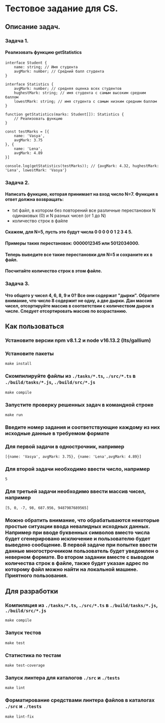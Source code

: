 # Тестовое задание для CS.
## Описание задач.
### Задача 1.
#### Реализовать функцию getStatistics
```
interface Student {
    name: string; // Имя студента
    avgMark: number; // Средний балл студента
}

interface Statistics {
    avgMark: number; // средняя оценка всех студентов
    hughestMark: string; // имя студента с самым высоким средним баллом
    lowestMark: string; // имя студента с самым низким средним баллом
}

function getStatistics(marks: Student[]): Statistics {
    // Реализовать функцию
}

const testMarks = [{
    name: 'Vasya',
    avgMark: 3.75
}, {
    name: 'Lena',
    avgMark: 4.89
}]

console.log(getStatistics(testMarks)); // {avgMark: 4.32, hughestMark: 'Lena', lowestMark: 'Vasya'}
```

### Задача 2.
#### Написать функцию, которая принимает на вход число N=7. Функция в ответ должна возвращать:

- txt файл, в котором без повторений все различные перестановки N одинаковых (0) и N разных чисел (от 1 до N)
- количество строк в файле

#### Скажем, для N=5, пусть это будут числа 0 0 0 0 0 1 2 3 4 5.
#### Примеры таких перестановок: 0000012345 или 5012034000.
#### Теперь выведите все такие перестановки для N=5 и сохраните их в файл.
#### Посчитайте количество строк в этом файле.

### Задача 3.
#### Что общего у чисел 4, 6, 8, 9 и 0? Все они содержат "дырки". Обратите внимание, что число 8 содержит не одну, а две дырки. Дан массив чисел, отсортируйте массив в соответствии с количеством дырок в числе. Следует отсортировать массив по возрастанию.

## Как пользоваться

### Установите версии npm v8.1.2 и node v16.13.2 (lts/gallium)
### Установите пакеты
```
make install
```
### Скомпилируйте файлы из `./tasks/*.ts`, `./src/*.ts` в `./build/tasks/*.js`, `./build/src/*.js`
```
make compile
```
### Запустите проверку решенных задач в командной строке
```
make run
```
### Введите номер задания и соответствующие каждому из них исходные данные в требуемом формате
### Для первой задачи в однострочник, например
```
[{name: 'Vasya', avgMark: 3.75}, {name: 'Lena',avgMark: 4.89}]
```
### Для второй задачи необходимо ввести число, например
```
5
```
### Для третьей задачи необходимо ввести массив чисел, например
```
[5, 0, -7, 98, 687.956, 9487987689565]
```
### Можно обратить внимание, что обрабатываются некоторые простые ситуации ввода невалидных исходных данных. Например при вводе буквенных символов вместо числа будет сгенерировано исключение и пользователю будет выведено сообщение. В первой задаче при попытке ввести данные многострочником пользователь будет уведомлен о неверном формате. Во втором задании вместе с выводом количества строк в файле, также будет указан адрес по которому файл можно найти на локальной машине. Приятного пользования.

## Для разработки
### Компиляция из `./tasks/*.ts`, `./src/*.ts` в `./build/tasks/*.js`, `./build/src/*.js`
```
make compile
```
### Запуск тестов
```
make test
```
### Статистика по тестам
```
make test-coverage
```
### Запуск линтера для каталогов `./src` и `./tests`
```
make lint
```
### Форматирование средствами линтера файлов в каталогах `./src` и `./tests`
```
make lint-fix
```

